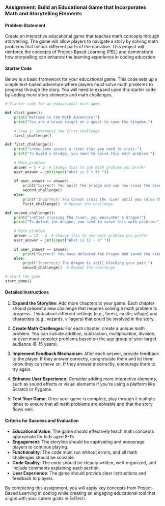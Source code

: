 ### Assignment: Build an Educational Game that Incorporates Math and Storytelling Elements

#### Problem Statement
Create an interactive educational game that teaches math concepts through storytelling. The game will allow players to navigate a story by solving math problems that unlock different parts of the narrative. This project will reinforce the concepts of Project-Based Learning (PBL) and demonstrate how storytelling can enhance the learning experience in coding education.

#### Starter Code
Below is a basic framework for your educational game. This code sets up a simple text-based adventure where players must solve math problems to progress through the story. You will need to expand upon this starter code by adding more story elements and math challenges.

```python
# Starter code for an educational math game

def start_game():
    print("Welcome to the Math Adventure!")
    print("You are a brave knight on a quest to save the kingdom.")
    
    # Step 1: Introduce the first challenge
    first_challenge()

def first_challenge():
    print("\nYou come across a river that you need to cross.")
    print("To build a bridge, you need to solve this math problem:")
    
    # Math problem
    answer = 5 + 3  # Change this to any math problem you prefer
    user_answer = int(input("What is 5 + 3? "))
    
    if user_answer == answer:
        print("Correct! You built the bridge and can now cross the river.")
        second_challenge()
    else:
        print("Incorrect! You cannot cross the river until you solve the problem.")
        first_challenge()  # Repeat the challenge

def second_challenge():
    print("\nAfter crossing the river, you encounter a dragon!")
    print("To defeat the dragon, you need to solve this math problem:")
    
    # Math problem
    answer = 12 - 4  # Change this to any math problem you prefer
    user_answer = int(input("What is 12 - 4? "))
    
    if user_answer == answer:
        print("Correct! You have defeated the dragon and saved the kingdom!")
    else:
        print("Incorrect! The dragon is still blocking your path.")
        second_challenge()  # Repeat the challenge

# Start the game
start_game()
```

#### Detailed Instructions
1. **Expand the Storyline**: Add more chapters to your game. Each chapter should present a new challenge that requires solving a math problem to progress. Think about different settings (e.g., forest, castle, village) and characters (e.g., wizards, villagers) that could be involved in the story.

2. **Create Math Challenges**: For each chapter, create a unique math problem. You can include addition, subtraction, multiplication, division, or even more complex problems based on the age group of your target audience (8-15 years). 

3. **Implement Feedback Mechanism**: After each answer, provide feedback to the player. If they answer correctly, congratulate them and let them know they can move on. If they answer incorrectly, encourage them to try again.

4. **Enhance User Experience**: Consider adding more interactive elements, such as sound effects or visual elements if you're using a platform like Scratch or Pygame. 

5. **Test Your Game**: Once your game is complete, play through it multiple times to ensure that all math problems are solvable and that the story flows well.

#### Criteria for Success and Evaluation
- **Educational Value**: The game should effectively teach math concepts appropriate for kids aged 8-15.
- **Engagement**: The storyline should be captivating and encourage players to continue playing.
- **Functionality**: The code must run without errors, and all math challenges should be solvable.
- **Code Quality**: The code should be cleanly written, well-organized, and include comments explaining each section.
- **User Experience**: The game should provide clear instructions and feedback to players.

By completing this assignment, you will apply key concepts from Project-Based Learning in coding while creating an engaging educational tool that aligns with your career goals in EdTech.